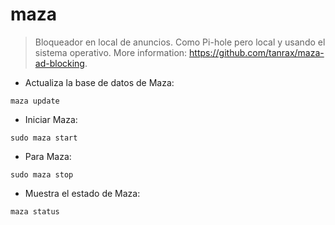# maza

> Bloqueador en local de anuncios. Como Pi-hole pero local y usando el sistema operativo.
> More information: <https://github.com/tanrax/maza-ad-blocking>.

- Actualiza la base de datos de Maza:

`maza update`

- Iniciar Maza:

`sudo maza start`

- Para Maza:

`sudo maza stop`

- Muestra el estado de Maza:

`maza status`
